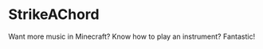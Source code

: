 StrikeAChord
============

Want more music in Minecraft? Know how to play an instrument? Fantastic!
